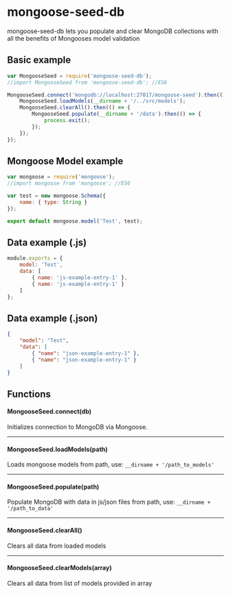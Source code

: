 # mongoose-seed-db
mongoose-seed-db lets you populate and clear MongoDB collections with all the benefits of Mongooses model validation

## Basic example
```javascript
var MongooseSeed = require('mongoose-seed-db');
//import MongooseSeed from 'mongoose-seed-db'; //ES6

MongooseSeed.connect('mongodb://localhost:27017/mongoose-seed').then(() => {
	MongooseSeed.loadModels(__dirname + '/../src/models');
	MongooseSeed.clearAll().then(() => {
		MongooseSeed.populate(__dirname + '/data').then(() => {
			process.exit();
		});
	});
});
```

## Mongoose Model example
```javascript
var mongoose = require('mongoose');
//import mongoose from 'mongoose'; //ES6

var test = new mongoose.Schema({
	name: { type: String }
});

export default mongoose.model('Test', test);

```

## Data example (.js)
```javascript
module.exports = {
	model: 'Test',
	data: [
    	{ name: 'js-example-entry-1' },
        { name: 'js-example-entry-1' }
	]
};
```

## Data example (.json)
```json
{
	"model": "Test",
	"data": [
    	{ "name": "json-example-entry-1" },
        { "name": "json-example-entry-1" }
	]
}
```

## Functions

#### MongooseSeed.connect(db)

Initializes connection to MongoDB via Mongoose.

---

#### MongooseSeed.loadModels(path)

Loads mongoose models from path, use: ```__dirname + '/path_to_models'```

---

#### MongooseSeed.populate(path)

Populate MongoDB with data in js/json files from path, use: ```__dirname + '/path_to_data'```

---

#### MongooseSeed.clearAll()

Clears all data from loaded models

---

#### MongooseSeed.clearModels(array)

Clears all data from list of models provided in array
